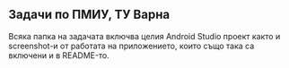 ## Задачи по ПМИУ, ТУ Варна

Всяка папка на задачата включва целия Android Studio проект както и screenshot-и от работата на приложението, които също така са включени и в README-то.

